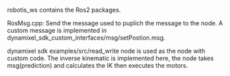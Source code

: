 robotis_ws contains the Ros2 packages. 

RosMsg.cpp: Send the message used to puplich the message to the node. A custom message is implemented in dynamixel_sdk_custom_interfaces/msg/setPostion.msg.



dynamixel sdk examples/src/read_write node is used as the node with custom code. The inverse kinematic is implemented here, the node takes msg(prediction) and calculates the IK then executes the motors.



